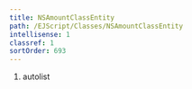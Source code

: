 ```yaml
---
title: NSAmountClassEntity
path: /EJScript/Classes/NSAmountClassEntity
intellisense: 1
classref: 1
sortOrder: 693
---
```







1. autolist

